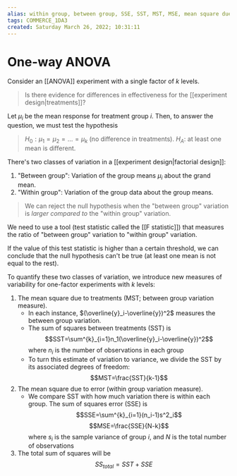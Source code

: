 ```yaml
---
alias: within group, between group, SSE, SST, MST, MSE, mean square due to treatments, mean square due to error, sum of squares between treatments, sum of squares error
tags: COMMERCE_1DA3
created: Saturday March 26, 2022; 10:31:11 
---
```

# One-way ANOVA
Consider an [[ANOVA]] experiment with a single factor of $k$ levels.

> Is there evidence for differences in effectiveness for the [[experiment design|treatments]]?

Let $\mu_i$ be the mean response for treatment group $i$. Then, to answer the question, we must test the hypothesis

> $H_0:\mu_1=\mu_2=\dots=\mu_k$ (no difference in treatments).
> $H_A:$ at least one mean is different.

There's two classes of variation in a [[experiment design|factorial design]]:
1. "Between group": Variation of the group means $\mu_i$ about the grand mean.
2. "Within group": Variation of the group data about the group means.

> We can reject the null hypothesis when the "between group" variation is *larger compared to* the "within group" variation. 

We need to use a tool (test statistic called the [[F statistic]]) that measures the ratio of "between group" variation to "within group" variation.

If the value of this test statistic is higher than a certain threshold, we can conclude that the null hypothesis can't be true (at least one mean is not equal to the rest).

To quantify these two classes of variation, we introduce new measures of variability for one-factor experiments with $k$ levels:
1. The mean square due to treatments (MST; between group variation measure).
    - In each instance, $(\overline{y}_i-\overline{y})^2$ measures the between group variation. 
    - The sum of squares between treatments (SST) is 
    $$SST=\sum^{k}_{i=1}n_1(\overline{y}_i-\overline{y})^2$$
     where $n_i$ is the number of observations in each group
    - To turn this estimate of variation to variance, we divide the SST by its associated degrees of freedom:
     $$MST=\frac{SST}{k-1}$$
2. The mean square due to error (within group variation measure).
    - We compare SST with how much variation there is within each group. The sum of squares error (SSE) is
    $$SSE=\sum^{k}_{i=1}(n_i-1)s^2_i$$
    $$MSE=\frac{SSE}{N-k}$$
    where $s_i$ is the sample variance of group $i$, and $N$ is the total number of observations
3. The total sum of squares will be
$$SS_{total}=SST+SSE$$